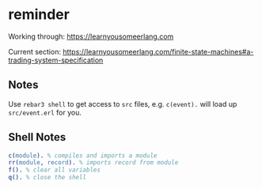 reminder
=====

Working through: https://learnyousomeerlang.com

Current section: https://learnyousomeerlang.com/finite-state-machines#a-trading-system-specification

Notes
---

Use `rebar3 shell` to get access to `src` files, e.g. `c(event).` will load up
`src/event.erl` for you. 

Shell Notes
---

```erl
c(module). % compiles and imports a module
rr(module, record). % imports record from module
f(). % clear all variables
q(). % close the shell
```
